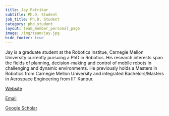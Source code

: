 ```yaml
---
title: Jay Patrikar
subtitle: Ph.D. Student
job_title: Ph.D. Student
category: phd_student
layout: team_member_personal_page
image: /img/team/jay.jpg
hide_footer: true
---
```

Jay is a graduate student at the Robotics Institue, Carnegie Mellon University currently pursuing a PhD in Robotics. His research interests span the fields of planning, decision-making and control of mobile robots in challenging and dynamic environments. He previously holds a Masters in Robotics from Carnegie Mellon University and integrated Bachelors/Masters in Aerospace Engineering from IIT Kanpur.

[Website](http://www.andrew.cmu.edu/user/jpatrika/)

[Email](mailto:patrikarjay@gmail.com)

[Google Scholar](https://scholar.google.com/citations?user=T16259QAAAAJ&hl=en)
